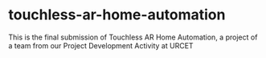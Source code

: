 # touchless-ar-home-automation
This is the final submission of Touchless AR Home Automation, a project of a team from our Project Development Activity at URCET
